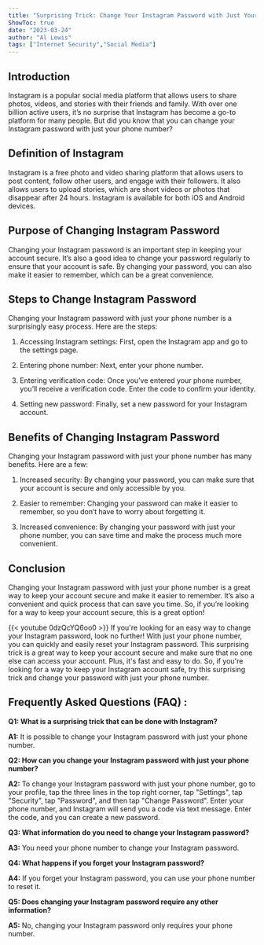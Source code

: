 ```yaml
---
title: "Surprising Trick: Change Your Instagram Password with Just Your Phone Number!"
ShowToc: true 
date: "2023-03-24"
author: "Al Lewis" 
tags: ["Internet Security","Social Media"]
---
```

## Introduction

Instagram is a popular social media platform that allows users to share photos, videos, and stories with their friends and family. With over one billion active users, it’s no surprise that Instagram has become a go-to platform for many people. But did you know that you can change your Instagram password with just your phone number? 

## Definition of Instagram

Instagram is a free photo and video sharing platform that allows users to post content, follow other users, and engage with their followers. It also allows users to upload stories, which are short videos or photos that disappear after 24 hours. Instagram is available for both iOS and Android devices.

## Purpose of Changing Instagram Password

Changing your Instagram password is an important step in keeping your account secure. It’s also a good idea to change your password regularly to ensure that your account is safe. By changing your password, you can also make it easier to remember, which can be a great convenience. 

## Steps to Change Instagram Password

Changing your Instagram password with just your phone number is a surprisingly easy process. Here are the steps: 

1. Accessing Instagram settings: First, open the Instagram app and go to the settings page. 

2. Entering phone number: Next, enter your phone number. 

3. Entering verification code: Once you’ve entered your phone number, you’ll receive a verification code. Enter the code to confirm your identity. 

4. Setting new password: Finally, set a new password for your Instagram account. 

## Benefits of Changing Instagram Password

Changing your Instagram password with just your phone number has many benefits. Here are a few: 

1. Increased security: By changing your password, you can make sure that your account is secure and only accessible by you. 

2. Easier to remember: Changing your password can make it easier to remember, so you don’t have to worry about forgetting it. 

3. Increased convenience: By changing your password with just your phone number, you can save time and make the process much more convenient. 

## Conclusion

Changing your Instagram password with just your phone number is a great way to keep your account secure and make it easier to remember. It’s also a convenient and quick process that can save you time. So, if you’re looking for a way to keep your account secure, this is a great option!

{{< youtube 0dzQcYQ6oo0 >}} 
If you're looking for an easy way to change your Instagram password, look no further! With just your phone number, you can quickly and easily reset your Instagram password. This surprising trick is a great way to keep your account secure and make sure that no one else can access your account. Plus, it's fast and easy to do. So, if you're looking for a way to keep your Instagram account safe, try this surprising trick and change your password with just your phone number.

## Frequently Asked Questions (FAQ) :
**Q1: What is a surprising trick that can be done with Instagram?**

**A1:** It is possible to change your Instagram password with just your phone number.

**Q2: How can you change your Instagram password with just your phone number?**

**A2:** To change your Instagram password with just your phone number, go to your profile, tap the three lines in the top right corner, tap "Settings", tap "Security", tap "Password", and then tap "Change Password". Enter your phone number, and Instagram will send you a code via text message. Enter the code, and you can create a new password.

**Q3: What information do you need to change your Instagram password?**

**A3:** You need your phone number to change your Instagram password.

**Q4: What happens if you forget your Instagram password?**

**A4:** If you forget your Instagram password, you can use your phone number to reset it.

**Q5: Does changing your Instagram password require any other information?**

**A5:** No, changing your Instagram password only requires your phone number.


